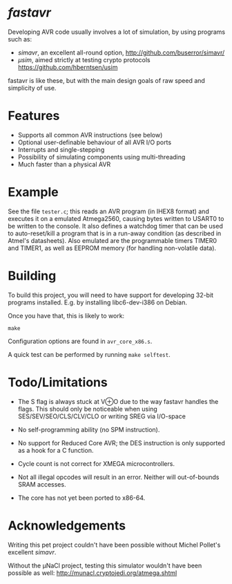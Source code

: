 *fastavr*
=======

Developing AVR code usually involves a lot of simulation, by using programs such as:

* _simavr_, an excellent all-round option, http://github.com/buserror/simavr/
* _μsim_, aimed strictly at testing crypto protocols https://github.com/hberntsen/usim
  
fastavr is like these, but with the main design goals of raw speed and simplicity of use.

Features
=========

* Supports all common AVR instructions (see below)
* Optional user-definable behaviour of all AVR I/O ports
* Interrupts and single-stepping
* Possibility of simulating components using multi-threading
* Much faster than a physical AVR

Example
=======

See the file `tester.c`; this reads an AVR program (in IHEX8 format) and executes it on a emulated Atmega2560, causing bytes
written to USART0 to be written to the console.  It also defines a watchdog timer that can be used to auto-reset/kill a program
that is in a run-away condition (as described in Atmel's datasheets). Also emulated are the programmable timers TIMER0 and
TIMER1, as well as EEPROM memory (for handling non-volatile data).

Building
========

To build this project, you will need to have support for developing 32-bit programs installed. E.g. by installing libc6-dev-i386 on Debian.

Once you have that, this is likely to work:
```
make
```

Configuration options are found in `avr_core_x86.s`.

A quick test can be performed by running `make selftest`.

Todo/Limitations
====
* The S flag is always stuck at V⊕O due to the way fastavr handles
the flags. This should only be noticeable when using SES/SEV/SEO/CLS/CLV/CLO
or writing SREG via I/O-space

* No self-programming ability (no SPM instruction).

* No support for Reduced Core AVR; the DES instruction is only supported
  as a hook for a C function.
  
* Cycle count is not correct for XMEGA microcontrollers.

* Not all illegal opcodes will result in an error. Neither will out-of-bounds SRAM accesses.

* The core has not yet been ported to x86-64.

Acknowledgements
================

Writing this pet project couldn't have been possible without Michel Pollet's excellent _simavr_. 

Without the μNaCl project, testing this simulator wouldn't have been possible as well:
http://munacl.cryptojedi.org/atmega.shtml
